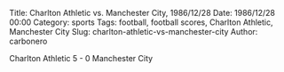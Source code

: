 Title: Charlton Athletic vs. Manchester City, 1986/12/28
Date: 1986/12/28 00:00
Category: sports
Tags: football, football scores, Charlton Athletic, Manchester City
Slug: charlton-athletic-vs-manchester-city
Author: carbonero


Charlton Athletic 5 - 0 Manchester City
